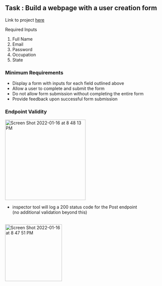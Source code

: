 ## Task : Build a webpage with a user creation form

Link to project [here](https://andres-ventura.github.io/front-end-project-demo/)

Required Inputs

1. Full Name 
2. Email
3. Password
4. Occupation
5. State

### Minimum Requirements

- Display a form with inputs for each field outlined above
- Allow a user to complete and submit the form
- Do not allow form submission without completing the entire form
- Provide feedback upon successful form submission

### Endpoint Validity
<img width="262" alt="Screen Shot 2022-01-16 at 8 48 13 PM" src="https://user-images.githubusercontent.com/80918639/149710167-3c665cb2-c245-4263-a3e3-9cfe38a0b194.png">


- inspector tool will log a 200 status code for the Post endpoint <br/>
(no additional validation beyond this)
<br/>

<img width="185" alt="Screen Shot 2022-01-16 at 8 47 51 PM" src="https://user-images.githubusercontent.com/80918639/149710110-c8c2a7f0-0038-4a2a-beef-113f33f4c669.png">
